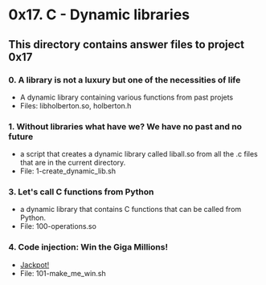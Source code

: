 # 0x17. C - Dynamic libraries
## This directory contains answer files to project 0x17

### 0. A library is not a luxury but one of the necessities of life
* A dynamic library containing various functions from past projets
* Files: libholberton.so, holberton.h

### 1. Without libraries what have we? We have no past and no future
* a script that creates a dynamic library called liball.so from all the .c files that are in the current directory.
* File: 1-create_dynamic_lib.sh

### 3. Let's call C functions from Python
* a dynamic library that contains C functions that can be called from Python.
* File: 100-operations.so

### 4. Code injection: Win the Giga Millions!
* [Jackpot!](https://github.com/holbertonschool/0x17.c)
* File: 101-make_me_win.sh